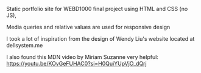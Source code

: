 Static portfolio site for WEBD1000 final project using HTML and CSS (no JS),

Media queries and relative values are used for responsive design

I took a lot of inspiration from the design of Wendy Liu's website located at dellsystem.me

I also found this MDN video by Miriam Suzanne very helpful: https://youtu.be/KOvGeFUHAC0?si=H0QuiYUpVjO_dQrj
